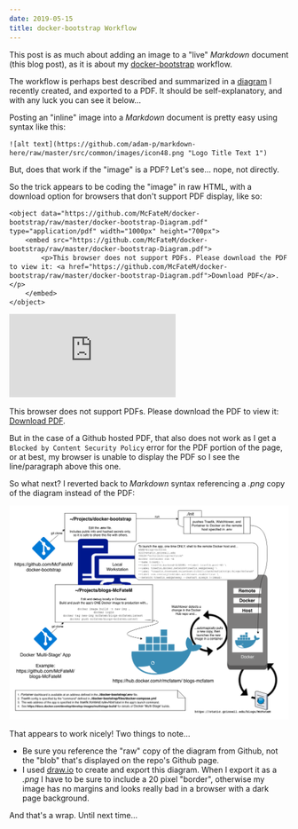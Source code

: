 ```yaml
---
date: 2019-05-15
title: docker-bootstrap Workflow
---
```


This post is as much about adding an image to a "live" _Markdown_ document (this blog post), as it is about my [docker-bootstrap](https://github.com/McFateM/docker-bootstrap) workflow.

The workflow is perhaps best described and summarized in a [diagram](https://github.com/McFateM/docker-bootstrap/blob/master/docker-bootstrap%20Diagram.pdf) I recently created, and exported to a PDF.  It should be self-explanatory, and with any luck you can see it below...

Posting an "inline" image into a _Markdown_ document is pretty easy using syntax like this:

```
![alt text](https://github.com/adam-p/markdown-here/raw/master/src/common/images/icon48.png "Logo Title Text 1")
```

But, does that work if the "image" is a PDF?  Let's see... nope, not directly.  

So the trick appears to be coding the "image" in raw HTML, with a download option for browsers that don't support PDF display, like so:

```
<object data="https://github.com/McFateM/docker-bootstrap/raw/master/docker-bootstrap-Diagram.pdf" type="application/pdf" width="1000px" height="700px">
    <embed src="https://github.com/McFateM/docker-bootstrap/raw/master/docker-bootstrap-Diagram.pdf">
        <p>This browser does not support PDFs. Please download the PDF to view it: <a href="https://github.com/McFateM/docker-bootstrap/raw/master/docker-bootstrap-Diagram.pdf">Download PDF</a>.</p>
    </embed>
</object>
```

<object data="https://github.com/McFateM/docker-bootstrap/raw/master/docker-bootstrap-Diagram.pdf" type="application/pdf" width="1000px" height="700px">
    <embed src="https://github.com/McFateM/docker-bootstrap/raw/master/docker-bootstrap-Diagram.pdf">
        <p>This browser does not support PDFs. Please download the PDF to view it: <a href="https://github.com/McFateM/docker-bootstrap/raw/master/docker-bootstrap-Diagram.pdf">Download PDF</a>.</p>
    </embed>
</object>

But in the case of a Github hosted PDF, that also does not work as I get a `Blocked by Content Security Policy` error for the PDF portion of the page, or at best, my browser is unable to display the PDF so I see the line/paragraph above this one.

So what next?  I reverted back to _Markdown_ syntax referencing a _.png_ copy of the diagram instead of the PDF:

![Workflow](https://github.com/McFateM/docker-bootstrap/raw/master/docker-bootstrap-Diagram.png "Mark's docker-bootstrap Workflow")

That appears to work nicely!  Two things to note...

- Be sure you reference the "raw" copy of the diagram from Github, not the "blob" that's displayed on the repo's Github page.
- I used [draw.io](https://draw.io) to create and export this diagram.  When I export it as a _.png_ I have to be sure to include a 20 pixel "border", otherwise my image has no margins and looks really bad in a browser with a dark page background.

And that's a wrap.  Until next time...
